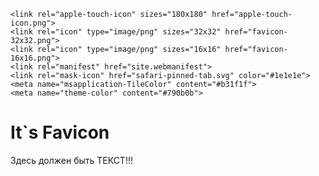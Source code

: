 <!DOCTYPE html>
<html lang="en">
<head>
     <meta charset="UTF-8">
     <title>My site!</title>
    
    <link rel="apple-touch-icon" sizes="180x180" href="apple-touch-icon.png">
    <link rel="icon" type="image/png" sizes="32x32" href="favicon-32x32.png">
    <link rel="icon" type="image/png" sizes="16x16" href="favicon-16x16.png">
    <link rel="manifest" href="site.webmanifest">
    <link rel="mask-icon" href="safari-pinned-tab.svg" color="#1e1e1e">
    <meta name="msapplication-TileColor" content="#b31f1f">
    <meta name="theme-color" content="#790b0b">
    
</head>
<body>
     <h1>It`s Favicon</h1>
    <p>Здесь должен быть ТЕКСТ!!!</p>
</body>
</html>    

